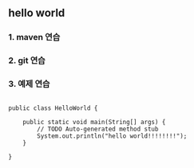 ## hello world

### 1. maven 연습
### 2. git 연습
### 3. 예제 연습

```package com.front.helloworld.hello;

public class HelloWorld {

	public static void main(String[] args) {
		// TODO Auto-generated method stub
		System.out.println("hello world!!!!!!!!");
	}

}
```